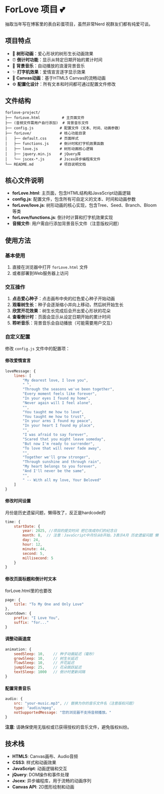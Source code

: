 # ForLove 项目 💕

抽取当年写在博客里的表白彩蛋项目，虽然非常Nerd 
祝群友们都有纯爱可谈。

## 项目特点

- 🌳 **树形动画**：爱心形状的树形生长动画效果
- ⏰ **倒计时功能**：显示从特定日期开始的累计时间
- 🎵 **背景音乐**：自动播放的浪漫背景音乐
- ✨ **打字机效果**：爱情宣言逐字显示效果
- 🎨 **Canvas动画**：基于HTML5 Canvas的流畅动画
- ⚙️ **配置化设计**：所有文本和时间都可通过配置文件修改

## 文件结构

```
forlove-project/
├── forLove.html          # 主页面文件
├── (音频文件需用户自行添加)  # 背景音乐文件
├── config.js            # 配置文件（文本、时间、动画参数）
├── forLove/             # 核心功能目录
│   ├── default.css      # 页面样式
│   ├── functions.js     # 倒计时和打字机效果函数
│   ├── love.js          # 树形动画核心逻辑
│   ├── jquery.min.js    # jQuery库
│   └── jscex-*.js       # Jscex异步编程库文件
└── README.md            # 项目说明文档
```

## 核心文件说明

- **forLove.html**: 主页面，包含HTML结构和JavaScript动画逻辑
- **config.js**: 配置文件，包含所有可自定义的文本、时间和动画参数
- **forLove/love.js**: 树形动画的核心实现，包含Tree、Seed、Branch、Bloom等类
- **forLove/functions.js**: 倒计时计算和打字机效果实现
- **音频文件**: 用户需自行添加背景音乐文件（注意版权问题）

## 使用方法

### 基本使用
1. 直接在浏览器中打开 `forLove.html` 文件
2. 或者部署到Web服务器上访问

### 交互操作
1. **点击爱心种子**：点击画布中央的红色爱心种子开始动画
2. **观看树生长**：种子会逐渐缩小并向上移动，然后树开始生长
3. **欣赏开花效果**：树生长完成后会开出爱心形状的花朵
4. **查看倒计时**：页面会显示从设定日期开始的累计时间
5. **聆听音乐**：背景音乐会自动播放（可能需要用户交互）

### 自定义配置
修改 `config.js` 文件中的配置项：

#### 修改爱情宣言
```javascript
loveMessage: {
    lines: [
        "My dearest love, I love you",
        " ",
        "Through the seasons we've been together",
        "Every moment feels like forever",
        "In your eyes I found my home",
        "Never again will I feel alone",
        "",
        "You taught me how to love",
        "You taught me how to trust",
        "In your arms I found my peace",
        "In your heart I found my place",
        "",
        "I was afraid to say forever",
        "Scared that you might leave someday",
        "But now I'm ready to surrender",
        "To love that will never fade away",
        "",
        "Together we'll grow stronger",
        "Through sunshine and through rain",
        "My heart belongs to you forever",
        "And I'll never be the same",
        "",
        " -- With all my love, Your Beloved"
    ]
}
```

#### 修改时间设置
月份是历史遗留问题，懒得改了，反正是hardcode的
```javascript
time: {
    startDate: {
        year: 2025, //项目的提交时间 把它改成你们的纪念日
        month: 8,  // 注意：JavaScript中月份从0开始，3表示4月 历史遗留问题 懒得改了
        day: 24,
        hour: 12,
        minute: 44,
        second: 5,
        millisecond: 5
    }
}
```

#### 修改页面标题和倒计时文本
forLove.html里的也要改 
```javascript
page: {
    title: "To My One and Only Love"
},
countdown: {
    prefix: "I Love You",
    suffix: "for..."
}
```

#### 调整动画速度
```javascript
animation: {
    seedSleep: 10,    // 种子动画延迟（毫秒）
    growSleep: 10,    // 树生长延迟
    flowSleep: 10,    // 开花延迟
    jumpSleep: 25,    // 花朵跳跃延迟
    textSleep: 1000   // 倒计时更新间隔
}
```

#### 配置背景音乐
```javascript
audio: {
    src: "your-music.mp3", // 替换为你的音乐文件名（注意版权问题）
    type: "audio/mpeg",
    notSupportedMessage: "您的浏览器不支持音频播放。"
}
```
**注意**: 请确保使用无版权或已获得授权的音乐文件，避免版权纠纷。

## 技术栈

- **HTML5**: Canvas画布、Audio音频
- **CSS3**: 样式和动画效果
- **JavaScript**: 动画逻辑和交互
- **jQuery**: DOM操作和事件处理
- **Jscex**: 异步编程库，用于流畅的动画序列
- **Canvas API**: 2D图形绘制和动画
